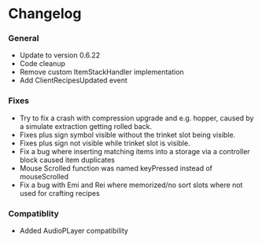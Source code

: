 # Changelog

### General
- Update to version 0.6.22
- Code cleanup
- Remove custom ItemStackHandler implementation
- Add ClientRecipesUpdated event

### Fixes
- Try to fix a crash with compression upgrade and e.g. hopper, caused by a simulate extraction getting rolled back.
- Fixes plus sign symbol visible without the trinket slot being visible.
- Fixes plus sign not visible while trinket slot is visible.
- Fix a bug where inserting matching items into a storage via a controller block caused item duplicates
- Mouse Scrolled function was named keyPressed instead of mouseScrolled
- Fix a bug with Emi and Rei where memorized/no sort slots where not used for crafting recipes

### Compatiblity
- Added AudioPLayer compatibility